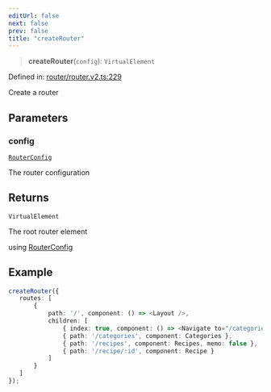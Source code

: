 ```yaml
---
editUrl: false
next: false
prev: false
title: "createRouter"
---
```


> **createRouter**(`config`): `VirtualElement`

Defined in: [router/router.v2.ts:229](https://github.com/OfirTheOne/sigjs/blob/ddb97c5d4e7cc6153de1e1e2da19d6ed536582d2/sig/lib/router/router.v2.ts#L229)

Create a router

## Parameters

### config

[`RouterConfig`](/api/router/type-aliases/routerconfig/)

The router configuration

## Returns

`VirtualElement`

The root router element

using [RouterConfig](/api/api/router/type-aliases/routerconfig/)

## Example

```ts
createRouter({
   routes: [
       { 
           path: '/', component: () => <Layout />,
           children: [
               { index: true, component: () => <Navigate to="/categories" />, memo: false },
               { path: '/categories', component: Categories },
               { path: '/recipes', component: Recipes, memo: false },
               { path: '/recipe/:id', component: Recipe }
           ]
       }
   ]
});
```
